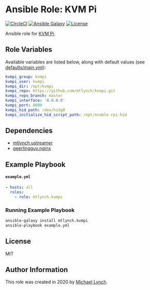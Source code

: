# Ansible Role: KVM Pi

[![CircleCI](https://circleci.com/gh/mtlynch/ansible-role-kvmpi.svg?style=svg)](https://circleci.com/gh/mtlynch/ansible-role-kvmpi) [![Ansible Galaxy](https://img.shields.io/badge/ansible--galaxy-kvmpi-blue.svg?style=flat-square)](https://galaxy.ansible.com/mtlynch/kvmpi) [![License](http://img.shields.io/:license-mit-blue.svg?style=flat-square)](LICENSE)

Ansible role for [KVM Pi](https://github.com/mtlynch/kvmpi).

## Role Variables

Available variables are listed below, along with default values (see [defaults/main.yml](defaults/main.yml)):

```yaml
kvmpi_group: kvmpi
kvmpi_user: kvmpi
kvmpi_dir: /opt/kvmpi
kvmpi_repo: https://github.com/mtlynch/kvmpi.git
kvmpi_repo_branch: master
kvmpi_interface: '0.0.0.0'
kvmpi_port: 8000
kvmpi_hid_path: /dev/hidg0
kvmpi_initialize_hid_script_path: /opt/enable-rpi-hid
```

## Dependencies

* [mtlynch.ustreamer](https://github.com/mtlynch/ansible-role-ustreamer)
* [geerlingguy.nginx](https://github.com/geerlingguy/ansible-role-nginx)

## Example Playbook

#### `example.yml`

```yaml
- hosts: all
  roles:
    - role: mtlynch.kvmpi
```

### Running Example Playbook

```bash
ansible-galaxy install mtlynch.kvmpi
ansible-playbook example.yml
```

## License

MIT

## Author Information

This role was created in 2020 by [Michael Lynch](http://mtlynch.io).
